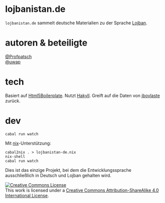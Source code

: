 # lojbanistan.de

`lojbanistan.de` sammelt deutsche Materialien zu der Sprache [Lojban](https://mw.lojban.org/papri/Lojban).


# autoren & beteiligte
[@Profpatsch](http://profpatsch.de)  
[@uwap](https://github.com/uwap)


# tech

Basiert auf [Html5Boilerplate](https://html5boilerplate.com/).
Nutzt [Hakyll](https://jaspervdj.be/hakyll/).
Greift auf die Daten von [jbovlaste](http://jbovlaste.lojban.org/) zurück.

# dev

    cabal run watch
    
Mit [nix](http://nixos.org/nix/)-Unterstützung:

    cabal2nix . > lojbanistan-de.nix
    nix-shell
    cabal run watch
    
Dies ist das einzige Projekt, bei dem die Entwicklungssprache ausschließlich in Deutsch und Lojban gehalten wird.

<a rel="license" href="http://creativecommons.org/licenses/by-sa/4.0/"><img alt="Creative Commons License" style="border-width:0" src="https://i.creativecommons.org/l/by-sa/4.0/88x31.png" /></a><br />This work is licensed under a <a rel="license" href="http://creativecommons.org/licenses/by-sa/4.0/">Creative Commons Attribution-ShareAlike 4.0 International License</a>.
